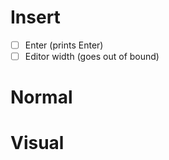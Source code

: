 
# Insert
  - [ ] Enter (prints Enter)
  - [ ] Editor width (goes out of bound)

# Normal

# Visual
